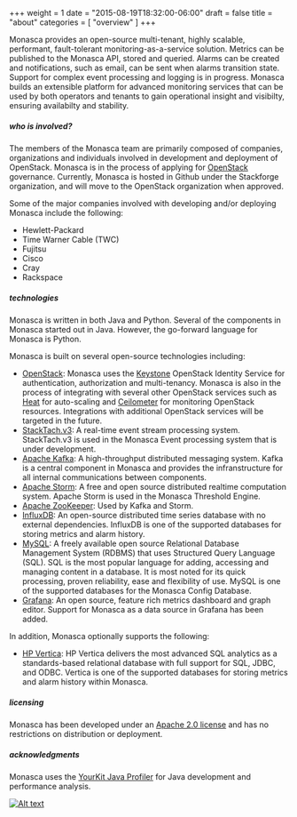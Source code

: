+++
weight = 1
date = "2015-08-19T18:32:00-06:00"
draft = false
title = "about"
categories = [ "overview" ]
+++

Monasca provides an open-source multi-tenant, highly scalable, performant, fault-tolerant monitoring-as-a-service solution. <!--more-->
Metrics can be published to the Monasca API, stored and queried.
Alarms can be created and notifications, such as email, can be sent when alarms transition state.
Support for complex event processing and logging is in progress.
Monasca builds an extensible platform for advanced monitoring services that can be used by both operators and tenants to gain operational insight and visibilty, ensuring availabilty and stability.

##### who is involved?

The members of the Monasca team are primarily composed of companies, organizations and individuals involved in development and deployment of OpenStack.
Monasca is in the process of applying for [OpenStack](http://www.openstack.org/) governance.
Currently, Monasca is hosted in Github under the Stackforge organization, and will move to the OpenStack organization when approved.

Some of the major companies involved with developing and/or deploying Monasca include the following:

- Hewlett-Packard
- Time Warner Cable (TWC)
- Fujitsu
- Cisco
- Cray
- Rackspace

##### technologies

Monasca is written in both Java and Python. Several of the components in Monasca started out in Java. However, the go-forward language for Monasca is Python.

Monasca is built on several open-source technologies including: <!--more-->

- [OpenStack](http://openstack.org): Monasca uses the [Keystone](http://docs.openstack.org/developer/keystone/) OpenStack Identity Service for authentication, authorization and multi-tenancy. Monasca is also in the process of integrating with several other OpenStack services such as [Heat](http://docs.openstack.org/developer/heat/) for auto-scaling and [Ceilometer](http://docs.openstack.org/developer/ceilometer/) for monitoring OpenStack resources. Integrations with additional OpenStack services will be targeted in the future.
- [StackTach.v3](http://stacktach.com/): A real-time event stream processing system. StackTach.v3 is used in the Monasca Event processing system that is under development.
- [Apache Kafka](http://kafka.apache.org/): A high-throughput distributed messaging system. Kafka is a central component in Monasca and provides the infranstructure for all internal communications between components.
- [Apache Storm](https://storm.apache.org/): A free and open source distributed realtime computation system. Apache Storm is used in the Monasca Threshold Engine.
- [Apache ZooKeeper](https://zookeeper.apache.org/): Used by Kafka and Storm.
- [InfluxDB](https://influxdb.com/): An open-source distributed time series database with no external dependencies. InfluxDB is one of the supported databases for storing metrics and alarm history. 
- [MySQL](https://www.mysql.com/): A freely available open source Relational Database Management System (RDBMS) that uses Structured Query Language (SQL). SQL is the most popular language for adding, accessing and managing content in a database. It is most noted for its quick processing, proven reliability, ease and flexibility of use. MySQL is one of the supported databases for the Monasca Config Database.
- [Grafana](http://grafana.org): An open source, feature rich metrics dashboard and graph editor. Support for Monasca as a data source in Grafana has been added.

In addition, Monasca optionally supports the following:

- [HP Vertica](http://www.vertica.com/): HP Vertica delivers the most advanced SQL analytics as a standards-based relational database with full support for SQL, JDBC, and ODBC. Vertica is one of the supported databases for storing metrics and alarm history within Monasca.

##### licensing

Monasca has been developed under an [Apache 2.0 license](http://www.apache.org/licenses/LICENSE-2.0) and has no restrictions on distribution or deployment.

##### acknowledgments

Monasca uses the [YourKit Java Profiler](https://www.yourkit.com/) for Java development and performance analysis.

[![Alt text](https://www.yourkit.com/images/yklogo.png "YourKit")](https://www.yourkit.com/)
